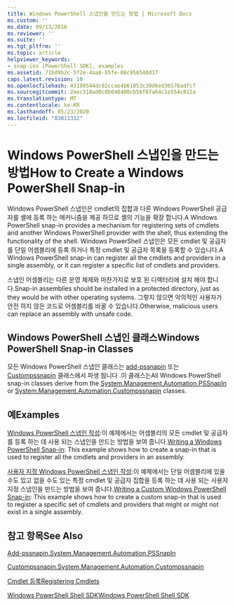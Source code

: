 ```yaml
---
title: Windows PowerShell 스냅인을 만드는 방법 | Microsoft Docs
ms.custom: ''
ms.date: 09/13/2016
ms.reviewer: ''
ms.suite: ''
ms.tgt_pltfrm: ''
ms.topic: article
helpviewer_keywords:
- snap-ins [PowerShell SDK], examples
ms.assetid: 71bd9b2c-5f2e-4aa8-b5fe-08c956540d37
caps.latest.revision: 10
ms.openlocfilehash: 43199544dc02ccae4b61053c30d6ed36576adfcf
ms.sourcegitcommit: 2aec310ad0c0b048400cb56f6fa64c1e554c812a
ms.translationtype: MT
ms.contentlocale: ko-KR
ms.lasthandoff: 05/23/2020
ms.locfileid: "83811332"
---
```

# <a name="how-to-create-a-windows-powershell-snap-in"></a><span data-ttu-id="9c1fe-102">Windows PowerShell 스냅인을 만드는 방법</span><span class="sxs-lookup"><span data-stu-id="9c1fe-102">How to Create a Windows PowerShell Snap-in</span></span>

<span data-ttu-id="9c1fe-103">Windows PowerShell 스냅인은 cmdlet의 집합과 다른 Windows PowerShell 공급자를 셸에 등록 하는 메커니즘을 제공 하므로 셸의 기능을 확장 합니다.</span><span class="sxs-lookup"><span data-stu-id="9c1fe-103">A Windows PowerShell snap-in provides a mechanism for registering sets of cmdlets and another Windows PowerShell provider with the shell, thus extending the functionality of the shell.</span></span> <span data-ttu-id="9c1fe-104">Windows PowerShell 스냅인은 모든 cmdlet 및 공급자를 단일 어셈블리에 등록 하거나 특정 cmdlet 및 공급자 목록을 등록할 수 있습니다.</span><span class="sxs-lookup"><span data-stu-id="9c1fe-104">A Windows PowerShell snap-in can register all the cmdlets and providers in a single assembly, or it can register a specific list of cmdlets and providers.</span></span>

<span data-ttu-id="9c1fe-105">스냅인 어셈블리는 다른 운영 체제와 마찬가지로 보호 된 디렉터리에 설치 해야 합니다.</span><span class="sxs-lookup"><span data-stu-id="9c1fe-105">Snap-in assemblies should be installed in a protected directory, just as they would be with other operating systems.</span></span> <span data-ttu-id="9c1fe-106">그렇지 않으면 악의적인 사용자가 안전 하지 않은 코드로 어셈블리를 바꿀 수 있습니다.</span><span class="sxs-lookup"><span data-stu-id="9c1fe-106">Otherwise, malicious users can replace an assembly with unsafe code.</span></span>

## <a name="windows-powershell-snap-in-classes"></a><span data-ttu-id="9c1fe-107">Windows PowerShell 스냅인 클래스</span><span class="sxs-lookup"><span data-stu-id="9c1fe-107">Windows PowerShell Snap-in Classes</span></span>

<span data-ttu-id="9c1fe-108">모든 Windows PowerShell 스냅인 클래스는 [add-pssnapin](/dotnet/api/System.Management.Automation.PSSnapIn) 또는 [Custompssnapin](/dotnet/api/System.Management.Automation.CustomPSSnapIn) 클래스에서 파생 됩니다 .이 클래스는</span><span class="sxs-lookup"><span data-stu-id="9c1fe-108">All Windows PowerShell snap-in classes derive from the [System.Management.Automation.PSSnapIn](/dotnet/api/System.Management.Automation.PSSnapIn) or [System.Management.Automation.Custompssnapin](/dotnet/api/System.Management.Automation.CustomPSSnapIn) classes.</span></span>

## <a name="examples"></a><span data-ttu-id="9c1fe-109">예</span><span class="sxs-lookup"><span data-stu-id="9c1fe-109">Examples</span></span>

<span data-ttu-id="9c1fe-110">[Windows PowerShell 스냅인 작성](./writing-a-windows-powershell-snap-in.md):이 예제에서는 어셈블리의 모든 cmdlet 및 공급자를 등록 하는 데 사용 되는 스냅인을 만드는 방법을 보여 줍니다.</span><span class="sxs-lookup"><span data-stu-id="9c1fe-110">[Writing a Windows PowerShell Snap-in](./writing-a-windows-powershell-snap-in.md): This example shows how to create a snap-in that is used to register all the cmdlets and providers in an assembly.</span></span>

<span data-ttu-id="9c1fe-111">[사용자 지정 Windows PowerShell 스냅인 작성](./writing-a-custom-windows-powershell-snap-in.md):이 예제에서는 단일 어셈블리에 있을 수도 있고 없을 수도 있는 특정 cmdlet 및 공급자 집합을 등록 하는 데 사용 되는 사용자 지정 스냅인을 만드는 방법을 보여 줍니다.</span><span class="sxs-lookup"><span data-stu-id="9c1fe-111">[Writing a Custom Windows PowerShell Snap-in](./writing-a-custom-windows-powershell-snap-in.md): This example shows how to create a custom snap-in that is used to register a specific set of cmdlets and providers that might or might not exist in a single assembly.</span></span>

## <a name="see-also"></a><span data-ttu-id="9c1fe-112">참고 항목</span><span class="sxs-lookup"><span data-stu-id="9c1fe-112">See Also</span></span>

[<span data-ttu-id="9c1fe-113">Add-pssnapin.</span><span class="sxs-lookup"><span data-stu-id="9c1fe-113">System.Management.Automation.PSSnapIn</span></span>](/dotnet/api/System.Management.Automation.PSSnapIn)

[<span data-ttu-id="9c1fe-114">Custompssnapin.</span><span class="sxs-lookup"><span data-stu-id="9c1fe-114">System.Management.Automation.Custompssnapin</span></span>](/dotnet/api/System.Management.Automation.CustomPSSnapIn)

[<span data-ttu-id="9c1fe-115">Cmdlet 등록</span><span class="sxs-lookup"><span data-stu-id="9c1fe-115">Registering Cmdlets</span></span>](./registering-cmdlets.md)

[<span data-ttu-id="9c1fe-116">Windows PowerShell Shell SDK</span><span class="sxs-lookup"><span data-stu-id="9c1fe-116">Windows PowerShell Shell SDK</span></span>](../windows-powershell-reference.md)
